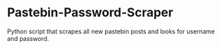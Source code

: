 # Pastebin-Password-Scraper
Python script that scrapes all new pastebin posts and looks for username and password.

